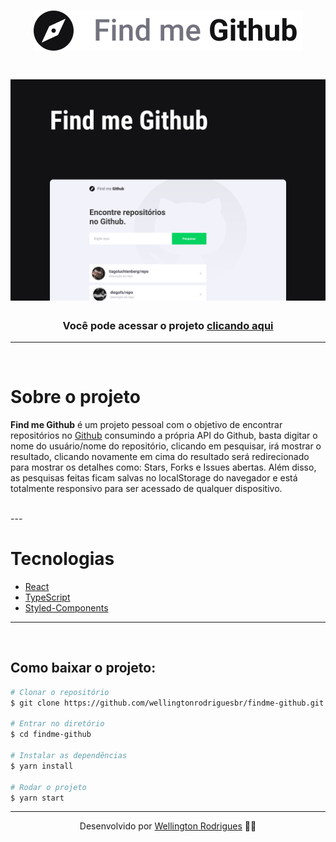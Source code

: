 <h1 align="center">
    <img src="./src/assets/Logo.svg">
</h1>


<h1 align="center">
    <img src="./src/assets/Capa.png">
</h1>

<h3 align="center">Você pode acessar o projeto <a href="https://findmegithub.netlify.app/" target="_blank">clicando aqui</a></h3>

---
<br />

# Sobre o projeto
**Find me Github** é um projeto pessoal com o objetivo de encontrar repositórios no [Github](https://github.com/) consumindo a própria API do Github, basta digitar o nome do usuário/nome do repositório, clicando em pesquisar, irá mostrar o resultado, clicando novamente em cima do resultado será redirecionado para mostrar os detalhes como: Stars, Forks e Issues abertas. Além disso, as pesquisas feitas ficam salvas no localStorage do navegador e está totalmente responsivo para ser acessado de qualquer dispositivo.

<br/>
---

# Tecnologias
- [React](https://pt-br.reactjs.org/)
- [TypeScript](https://www.typescriptlang.org/)
- [Styled-Components](https://styled-components.com/)

---
<br/>

## Como baixar o projeto:

```bash
# Clonar o repositório
$ git clone https://github.com/wellingtonrodriguesbr/findme-github.git

# Entrar no diretório
$ cd findme-github

# Instalar as dependências
$ yarn install

# Rodar o projeto
$ yarn start
```
---

<p align="center"> Desenvolvido por <a href="https://www.linkedin.com/in/wellingtonrodriguesbr/">Wellington Rodrigues</a> ✌🏼</p>
